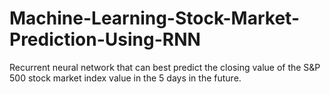 # Machine-Learning-Stock-Market-Prediction-Using-RNN

Recurrent neural network that can best predict the closing value of the S&P 500 stock market index value in the 5 days in the future. 
